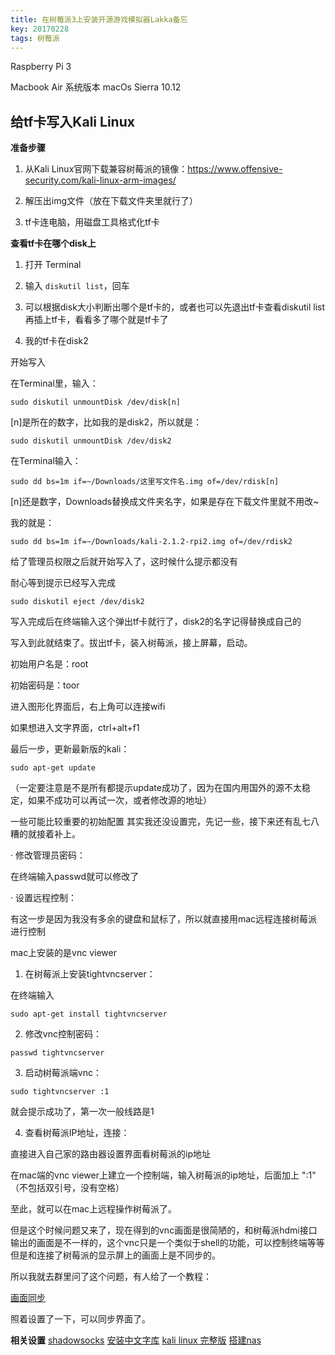 ```yaml
---
title: 在树莓派3上安装开源游戏模拟器Lakka备忘
key: 20170228
tags: 树莓派
---
```



Raspberry Pi 3

Macbook Air 系统版本 macOs Sierra 10.12

## 给tf卡写入Kali Linux


**准备步骤**

1. 从Kali Linux官网下载兼容树莓派的镜像：https://www.offensive-security.com/kali-linux-arm-images/

1. 解压出img文件（放在下载文件夹里就行了）

1. tf卡连电脑，用磁盘工具格式化tf卡



**查看tf卡在哪个disk上**

1. 打开 Terminal

1. 输入 `diskutil list`，回车

1. 可以根据disk大小判断出哪个是tf卡的，或者也可以先退出tf卡查看diskutil list再插上tf卡，看看多了哪个就是tf卡了

1. 我的tf卡在disk2

开始写入

在Terminal里，输入：

```
sudo diskutil unmountDisk /dev/disk[n]
```

[n]是所在的数字，比如我的是disk2，所以就是：
```
sudo diskutil unmountDisk /dev/disk2
```

在Terminal输入：
```
sudo dd bs=1m if=~/Downloads/这里写文件名.img of=/dev/rdisk[n]
```

[n]还是数字，Downloads替换成文件夹名字，如果是存在下载文件里就不用改~

我的就是：
```
sudo dd bs=1m if=~/Downloads/kali-2.1.2-rpi2.img of=/dev/rdisk2
```

给了管理员权限之后就开始写入了，这时候什么提示都没有

耐心等到提示已经写入完成

```
sudo diskutil eject /dev/disk2
```

写入完成后在终端输入这个弹出tf卡就行了，disk2的名字记得替换成自己的

写入到此就结束了。拔出tf卡，装入树莓派，接上屏幕，启动。

初始用户名是：root

初始密码是：toor

进入图形化界面后，右上角可以连接wifi

如果想进入文字界面，ctrl+alt+f1

最后一步，更新最新版的kali：
```
sudo apt-get update
```

（一定要注意是不是所有都提示update成功了，因为在国内用国外的源不太稳定，如果不成功可以再试一次，或者修改源的地址）

一些可能比较重要的初始配置
其实我还没设置完，先记一些，接下来还有乱七八糟的就接着补上。

· 修改管理员密码：

在终端输入passwd就可以修改了

· 设置远程控制：

有这一步是因为我没有多余的键盘和鼠标了，所以就直接用mac远程连接树莓派进行控制

mac上安装的是vnc viewer

1. 在树莓派上安装tightvncserver：

在终端输入
```
sudo apt-get install tightvncserver
```

2. 修改vnc控制密码：
```
passwd tightvncserver
```
3. 启动树莓派端vnc：
```
sudo tightvncserver :1
```
就会提示成功了，第一次一般线路是1

4. 查看树莓派IP地址，连接：

直接进入自己家的路由器设置界面看树莓派的ip地址

在mac端的vnc viewer上建立一个控制端，输入树莓派的ip地址，后面加上 ":1" （不包括双引号，没有空格）

至此，就可以在mac上远程操作树莓派了。

但是这个时候问题又来了，现在得到的vnc画面是很简陋的，和树莓派hdmi接口输出的画面是不一样的，这个vnc只是一个类似于shell的功能，可以控制终端等等但是和连接了树莓派的显示屏上的画面上是不同步的。

所以我就去群里问了这个问题，有人给了一个教程：

[画面同步](http://etrd.org/2017/02/20/%E4%BD%BF%E7%94%A8VNCviewer%E8%BF%9C%E7%A8%8B%E8%AE%BF%E9%97%AE%E6%A0%91%E8%8E%93%E6%B4%BE%E7%9A%84HDMI%E8%BE%93%E5%87%BA%E6%A1%8C%E9%9D%A2/)

照着设置了一下，可以同步界面了。

**相关设置**
[shadowsocks](http://www.freebuf.com/sectool/123931.html)
[安装中文字库](http://shumeipai.nxez.com/2016/03/13/how-to-make-raspberry-pi-display-chinese.html)
[kali linux 完整版](https://www.youtube.com/watch?v=3C-TOBsgHME)
[搭建nas](http://shumeipai.nxez.com/2013/08/24/install-nas-on-raspberrypi.html)
